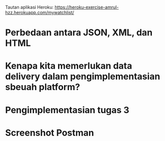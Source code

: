 Tautan aplikasi Heroku: https://heroku-exercise-amrul-hzz.herokuapp.com/mywatchlist/

# Perbedaan antara JSON, XML, dan HTML

# Kenapa kita memerlukan data delivery dalam pengimplementasian sbeuah platform?

# Pengimplementasian tugas 3

# Screenshot Postman



